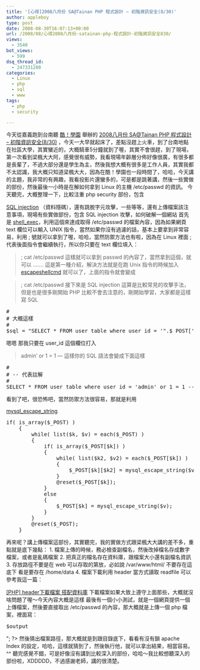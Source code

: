 ```yaml
---
title: '[心得]2008八月份 SA@Tainan PHP 程式設計 – 初階資訊安全(8/30)'
author: appleboy
type: post
date: 2008-08-30T16:07:13+00:00
url: /2008/08/心得2008八月份-satainan-php-程式設計-初階資訊安全830/
views:
  - 3540
bot_views:
  - 599
dsq_thread_id:
  - 247331280
categories:
  - Linux
  - php
  - sql
  - www
tags:
  - php
  - security

---
```

今天從嘉義跑到台南聽 [酷！學園][1] 舉辦的 [2008八月份 SA@Tainan PHP 程式設計 &#8211; 初階資訊安全(8/30)][2] ，今天一大早就起床了，差點沒趕上火車，到了台南地點在社區大學，其實蠻近的，大概騎車5分鐘就到了喔，其實不會很趕，到了現場，第一次看到梁楓大大阿，感覺很有威勢，我看現場年齡層分佈好像很廣，有很多都是長輩了，不過大部分還是學生為主，然後我想大概有很多是工作人員，其實我都不太認識，我大概只知道梁楓大大，因為在酷！學園也一段時間了，哈哈，今天講的主題，我非常的有興趣，我看投影片還蠻多的，可是都是跳著講，然後一些實做的部份，然後最後一小時是在解如何拿到 Linux 的主機 /etc/passwd 的資訊。 <!--more--> 今天聽完，大概整理一下，比較注重 php security 部份，包含 

[SQL injection][3] （資料隱碼），還有跳脫字元攻擊，一些等等，還有上傳檔案該注意事項，現場有些實做部份，包含 SQL injection 攻擊，如何破解一個網站 首先是 [shell_exec][4]，利用這個來達成取得 /etc/passwd 的檔案內容，因為如果網頁 text 欄位可以輸入 UNIX 指令，當然如果你沒有過濾的話，基本上要拿到非常容易，利用 ; 號就可以拿到了喔，哈哈，當然防禦方法也有啦，因為在 Linux 裡面 ; 代表後面指令會繼續執行，所以你只要在 text 欄位填入： 

> ; cat /etc/passwd  這樣就可以拿到 passwd 的內容了，當然拿到這個，就可以 &#8230;&#8230;. 這是第一種介紹，解決方法就是在跑 Unix 指令的時候加入 [escapeshellcmd][5] 就可以了，上面的指令就會變成 

> \; cat /etc/passwd  接下來是 SQL injection 這算是比較常見的攻擊手法，但是也是很多剛開始 PHP 比較不會去注意的，剛開始學習，大家都是這樣寫 SQL 

<pre class="brush: php; title: ; notranslate" title="">#
# 大概這樣 
#
$sql = "SELECT * FROM user_table where user_id = '".$_POST['user_id']."' and password = '".$_POST['password']."'"</pre> 嗯嗯 那我只要在 user_id 這個欄位打入 

> admin&#8217; or 1 = 1 &#8212;  這樣你的 SQL 語法會變成下面這樣 

<pre class="brush: sql; title: ; notranslate" title="">#
# -- 代表註解
#
SELECT * FROM user_table where user_id = 'admin' or 1 = 1 -- ' and password = ''</pre> 看到了吧，很恐怖吧，當然防禦方法很容易，那就是利用 

[mysql\_escape\_string][6] 

<pre class="brush: php; title: ; notranslate" title="">if( is_array($_POST) )
	{
		while( list($k, $v) = each($_POST) )
		{
			if( is_array($_POST[$k]) )
			{
				while( list($k2, $v2) = each($_POST[$k]) )
				{
					$_POST[$k][$k2] = mysql_escape_string($v2);
				}
				@reset($_POST[$k]);
			}
			else
			{
				$_POST[$k] = mysql_escape_string($v);
			}
		}
		@reset($_POST);
	}</pre> 再來呢？講上傳檔案這部份，其實聽完，我的實做方式跟梁楓大大講的差不多，重點就是底下幾點： 1. 檔案上傳的時候，務必檢查副檔名，然後改掉檔名存成數字檔案，或者是亂碼檔案 2. 把真正的檔名存在資料庫，跟檔案大小還有副檔名資訊 3. 存放路徑不要是在 web 可以存取的第放，必如說 /var/www/html/ 不要存在這底下 看是要存在 /home/data 4. 檔案下載利用 header 當方式讀取 readfile 可以參考我這一篇：

[[PHP] header下載檔案 搭配資料庫][7] 下載檔案如果大致上遵守上面那些，大概就沒啥問題了喔～今天內容大概是這樣 最後有一個小小測試，就是一個網頁提供一個上傳檔案，然後要直接取出 /etc/passwd 的內容，那大概就是上傳一個 php 檔案，裡面寫： 

<pre class="brush: php; title: ; notranslate" title=""><?php
$output = shell_exec('cat /etc/passwd');
echo "<pre>$output</pre>"; ?></pre> 然後猜出檔案路徑，那大概就是到跟目錄底下，看看有沒有鎖 apache Index 的設定，哈哈，這樣就猜到了，然後執行他，就可以拿出結果，相當容易。^^ 聽完感覺不錯，可是好像沒有講到比較深入的部份，哈哈～我比較想聽深入的部份啦，XDDDDD，不過感謝老師，講的很清楚。

 [1]: http://phorum.study-area.org
 [2]: http://phorum.study-area.org/index.php/topic,53191.0.html
 [3]: http://en.wikipedia.org/wiki/SQL_injection
 [4]: http://tw2.php.net/shell_exec
 [5]: http://tw2.php.net/manual/en/function.escapeshellcmd.php
 [6]: http://tw2.php.net/manual/en/function.mysql-escape-string.php
 [7]: http://blog.wu-boy.com/2007/05/25/106/
